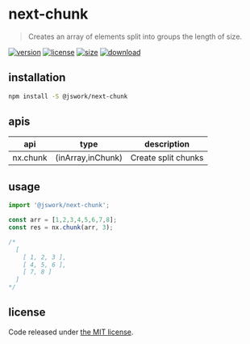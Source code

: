 # next-chunk
> Creates an array of elements split into groups the length of size.

[![version][version-image]][version-url]
[![license][license-image]][license-url]
[![size][size-image]][size-url]
[![download][download-image]][download-url]

## installation
```bash
npm install -S @jswork/next-chunk
```

## apis
| api      | type              | description         |
| -------- | ----------------- | ------------------- |
| nx.chunk | (inArray,inChunk) | Create split chunks |

## usage
```js
import '@jswork/next-chunk';

const arr = [1,2,3,4,5,6,7,8];
const res = nx.chunk(arr, 3);

/*
  [ 
    [ 1, 2, 3 ], 
    [ 4, 5, 6 ], 
    [ 7, 8 ] 
  ]
*/
```

## license
Code released under [the MIT license](https://github.com/afeiship/next-chunk/blob/master/LICENSE.txt).

[version-image]: https://img.shields.io/npm/v/@jswork/next-chunk
[version-url]: https://npmjs.org/package/@jswork/next-chunk

[license-image]: https://img.shields.io/npm/l/@jswork/next-chunk
[license-url]: https://github.com/afeiship/next-chunk/blob/master/LICENSE.txt

[size-image]: https://img.shields.io/bundlephobia/minzip/@jswork/next-chunk
[size-url]: https://github.com/afeiship/next-chunk/blob/master/dist/next-chunk.min.js

[download-image]: https://img.shields.io/npm/dm/@jswork/next-chunk
[download-url]: https://www.npmjs.com/package/@jswork/next-chunk
